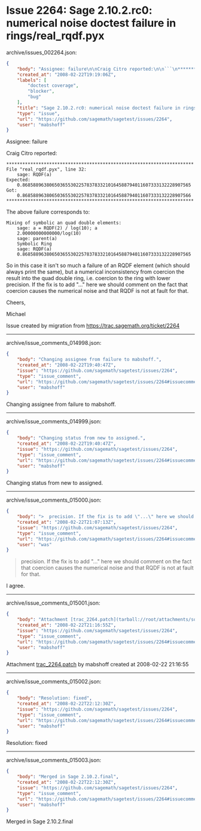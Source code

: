 # Issue 2264: Sage 2.10.2.rc0: numerical noise doctest failure in rings/real_rqdf.pyx

archive/issues_002264.json:
```json
{
    "body": "Assignee: failure\n\nCraig Citro reported:\n\n```\n**********************************************************************\nFile \"real_rqdf.pyx\", line 32:\n    sage: RQDF(a)\nExpected:\n    0.868588963806503655302257837833210164588794011607333132228907565\nGot:\n    0.868588963806503655302257837833210164588794011607333132228907566\n********************************************************************** \n```\n\nThe above failure corresponds to:\n\n```\nMixing of symbolic an quad double elements:\n    sage: a = RQDF(2) / log(10); a\n    2.00000000000000/log(10)\n    sage: parent(a)\n    Symbolic Ring\n    sage: RQDF(a)\n    0.868588963806503655302257837833210164588794011607333132228907565\n```\n\nSo in this case it isn't so much a failure of an RQDF element (which should always print the same), but a numerical inconsistency from coercion the result into the quad double ring, i.e. coercion to the ring with lower precision. If the fix is to add \"...\" here we should comment on the fact that coercion causes the numerical noise and that RQDF is not at fault for that.\n\nCheers,\n\nMichael\n\nIssue created by migration from https://trac.sagemath.org/ticket/2264\n\n",
    "created_at": "2008-02-22T19:19:06Z",
    "labels": [
        "doctest coverage",
        "blocker",
        "bug"
    ],
    "title": "Sage 2.10.2.rc0: numerical noise doctest failure in rings/real_rqdf.pyx",
    "type": "issue",
    "url": "https://github.com/sagemath/sagetest/issues/2264",
    "user": "mabshoff"
}
```
Assignee: failure

Craig Citro reported:

```
**********************************************************************
File "real_rqdf.pyx", line 32:
    sage: RQDF(a)
Expected:
    0.868588963806503655302257837833210164588794011607333132228907565
Got:
    0.868588963806503655302257837833210164588794011607333132228907566
********************************************************************** 
```

The above failure corresponds to:

```
Mixing of symbolic an quad double elements:
    sage: a = RQDF(2) / log(10); a
    2.00000000000000/log(10)
    sage: parent(a)
    Symbolic Ring
    sage: RQDF(a)
    0.868588963806503655302257837833210164588794011607333132228907565
```

So in this case it isn't so much a failure of an RQDF element (which should always print the same), but a numerical inconsistency from coercion the result into the quad double ring, i.e. coercion to the ring with lower precision. If the fix is to add "..." here we should comment on the fact that coercion causes the numerical noise and that RQDF is not at fault for that.

Cheers,

Michael

Issue created by migration from https://trac.sagemath.org/ticket/2264





---

archive/issue_comments_014998.json:
```json
{
    "body": "Changing assignee from failure to mabshoff.",
    "created_at": "2008-02-22T19:40:47Z",
    "issue": "https://github.com/sagemath/sagetest/issues/2264",
    "type": "issue_comment",
    "url": "https://github.com/sagemath/sagetest/issues/2264#issuecomment-14998",
    "user": "mabshoff"
}
```

Changing assignee from failure to mabshoff.



---

archive/issue_comments_014999.json:
```json
{
    "body": "Changing status from new to assigned.",
    "created_at": "2008-02-22T19:40:47Z",
    "issue": "https://github.com/sagemath/sagetest/issues/2264",
    "type": "issue_comment",
    "url": "https://github.com/sagemath/sagetest/issues/2264#issuecomment-14999",
    "user": "mabshoff"
}
```

Changing status from new to assigned.



---

archive/issue_comments_015000.json:
```json
{
    "body": ">  precision. If the fix is to add \"...\" here we should comment on the fact\n> that coercion causes the numerical noise and that RQDF is not at fault for\n> that.\n\nI agree.",
    "created_at": "2008-02-22T21:07:13Z",
    "issue": "https://github.com/sagemath/sagetest/issues/2264",
    "type": "issue_comment",
    "url": "https://github.com/sagemath/sagetest/issues/2264#issuecomment-15000",
    "user": "was"
}
```

>  precision. If the fix is to add "..." here we should comment on the fact
> that coercion causes the numerical noise and that RQDF is not at fault for
> that.

I agree.



---

archive/issue_comments_015001.json:
```json
{
    "body": "Attachment [trac_2264.patch](tarball://root/attachments/some-uuid/ticket2264/trac_2264.patch) by mabshoff created at 2008-02-22 21:16:55",
    "created_at": "2008-02-22T21:16:55Z",
    "issue": "https://github.com/sagemath/sagetest/issues/2264",
    "type": "issue_comment",
    "url": "https://github.com/sagemath/sagetest/issues/2264#issuecomment-15001",
    "user": "mabshoff"
}
```

Attachment [trac_2264.patch](tarball://root/attachments/some-uuid/ticket2264/trac_2264.patch) by mabshoff created at 2008-02-22 21:16:55



---

archive/issue_comments_015002.json:
```json
{
    "body": "Resolution: fixed",
    "created_at": "2008-02-22T22:12:30Z",
    "issue": "https://github.com/sagemath/sagetest/issues/2264",
    "type": "issue_comment",
    "url": "https://github.com/sagemath/sagetest/issues/2264#issuecomment-15002",
    "user": "mabshoff"
}
```

Resolution: fixed



---

archive/issue_comments_015003.json:
```json
{
    "body": "Merged in Sage 2.10.2.final",
    "created_at": "2008-02-22T22:12:30Z",
    "issue": "https://github.com/sagemath/sagetest/issues/2264",
    "type": "issue_comment",
    "url": "https://github.com/sagemath/sagetest/issues/2264#issuecomment-15003",
    "user": "mabshoff"
}
```

Merged in Sage 2.10.2.final
